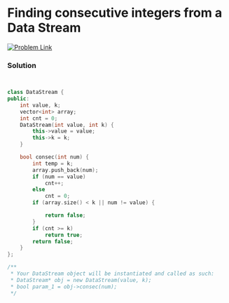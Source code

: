 # Finding consecutive integers from a Data Stream


[![Problem Link](https://img.shields.io/badge/-LeetCode-FFA116?style=for-the-badge&logo=LeetCode&logoColor=black)](https://leetcode.com/problems/find-consecutive-integers-from-a-data-stream/)



### Solution
```C++


class DataStream {
public:
    int value, k;
    vector<int> array;
    int cnt = 0;
    DataStream(int value, int k) {
        this->value = value;
        this->k = k;
    }

    bool consec(int num) {
        int temp = k;
        array.push_back(num);
        if (num == value)
            cnt++;
        else
            cnt = 0;
        if (array.size() < k || num != value) {

            return false;
        }
        if (cnt >= k)
            return true;
        return false;
    }
};

/**
 * Your DataStream object will be instantiated and called as such:
 * DataStream* obj = new DataStream(value, k);
 * bool param_1 = obj->consec(num);
 */


```

